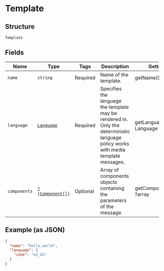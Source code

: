 
# Template

## Structure

`Template`

## Fields

| Name | Type | Tags | Description | Getter | Setter |
|  --- | --- | --- | --- | --- | --- |
| `name` | `string` | Required | Name of the template. | getName(): string | setName(string name): void |
| `language` | [`Language`](../../doc/models/language.md) | Required | Specifies the language the template may be rendered in. Only the deterministic language policy works with media template messages. | getLanguage(): Language | setLanguage(Language language): void |
| `components` | [`?(Component[])`](../../doc/models/component.md) | Optional | Array of components objects containing the parameters of the message. | getComponents(): ?array | setComponents(?array components): void |

## Example (as JSON)

```json
{
  "name": "hello_world",
  "language": {
    "code": "en_US"
  }
}
```

